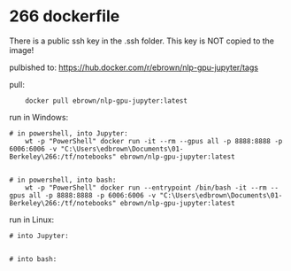 # 266 dockerfile

There is a public ssh key in the .ssh folder. This key is NOT copied to the image!

pulbished to:
https://hub.docker.com/r/ebrown/nlp-gpu-jupyter/tags

pull:

```docker
    docker pull ebrown/nlp-gpu-jupyter:latest
```

run in Windows:

```docker
# in powershell, into Jupyter:
    wt -p "PowerShell" docker run -it --rm --gpus all -p 8888:8888 -p 6006:6006 -v "C:\Users\edbrown\Documents\01-Berkeley\266:/tf/notebooks" ebrown/nlp-gpu-jupyter:latest


# in powershell, into bash:
    wt -p "PowerShell" docker run --entrypoint /bin/bash -it --rm --gpus all -p 8888:8888 -p 6006:6006 -v "C:\Users\edbrown\Documents\01-Berkeley\266:/tf/notebooks" ebrown/nlp-gpu-jupyter:latest
```

run in Linux:

```docker
# into Jupyter:


# into bash:

```
